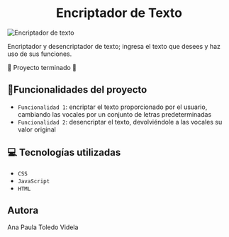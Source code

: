 <h1 align="center"> Encriptador de Texto </h1>

![Encriptador de texto](https://github.com/user-attachments/assets/db3c360e-d931-470c-847b-f087db86e4ee)

Encriptador y desencriptador de texto; ingresa el texto que desees y haz uso de sus funciones.

:space_invader: Proyecto terminado :space_invader:

## :hammer:Funcionalidades del proyecto

- `Funcionalidad 1`: encriptar el texto proporcionado por el usuario, cambiando las vocales por un conjunto de letras predeterminadas
- `Funcionalidad 2`: desencriptar el texto, devolviéndole a las vocales su valor original

## :computer: Tecnologías utilizadas
- `CSS`
- `JavaScript`
- `HTML`
## Autora
Ana Paula Toledo Videla
